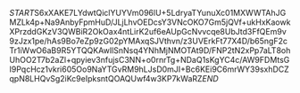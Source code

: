 $START$S6xXAKE7LYdwtQiclYUYVm096lU+5LdryaTYunuXc01MXWWTAhJGMZLk4p+Na9AnbyFpmHuD/JLjLhvOEDcsY3VNcOKO7Gm5jQVf+ukHxKaowkXPrzddGKzV3QWBiR2OkOax4ntLirK2uf6eAUpGcNvvcqe8UbJtd3FfQEm9v9zJzx1pe/hAs9Bo7eZp9zG02pYMAxqSJVthvn/z3UVErkFt77X4D/b65ngF2cTr1iWwO6aB9R5YTQQKAwIlSnNsq4YNhMjNMOTAt9D/FNP2tN2xPp7aLT8ohUhOO2T7b2aZl+qpyiev3nfujsC3NN+o0rnrTg+NDaQ1sKgYC4c/AW9FDMtsGI9PqcHcz1vkri605Oo9NaYTGvRM9hLJsD0mJI+Bc6KEi9C6mrWY39sxhDCZqpN8LHQvSg2iKc9eIpksntQOAQUwf4w3KP7kWaRZ$END$